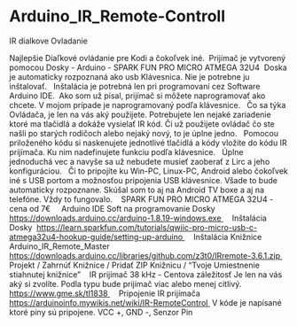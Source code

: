 # Arduino_IR_Remote-Controll

IR dialkove Ovladanie

Najlepšie Diaľkové ovládanie pre Kodi a čokoľvek iné. 
Prijímač je vytvorený pomocou Dosky - Arduino - SPARK FUN PRO MICRO ATMEGA 32U4 
Doska je automaticky rozpoznaná ako usb Klávesnica. Nie je potrebne ju inštalovať.  
Inštalácia je potrebná len pri programovaní cez Software Arduino IDE. 
Ako som už písal, prijímač si môžete naprogramovať ako chcete. V mojom prípade je naprogramovaný podľa klávesnice.  
Čo sa týka Ovládača, je len na vás aký použijete. Potrebujete len nejaké zariadenie ktoré ma tlačidlá a dokáže vysielať IR kód. Či už použijete ovládač čo ste našli po starých rodičoch alebo nejaký nový, to je úplne jedno.  
Pomocou priloženého kódu si naskenujete jednotlivé tlačidlá a kódy vložíte do kódu IR prijímača. Ku nim nadefinujete funkciu podľa klávesnice.  
Úplne jednoduchá vec a navyše sa už nebudete musieť zaoberať z Lirc a jeho konfiguráciou.  
Či to pripojíte ku Win-PC, Linux-PC, Android alebo čokoľvek iné s USB portom a možnosťou pripojenia USB klávesnice. Všade to bude automaticky rozpoznane. Skúšal som to aj na Android TV boxe a aj na telefóne. Vždy to fungovalo. 
 
SPARK FUN PRO MICRO ATMEGA 32U4 - cena od 7€ 
  
Arduino IDE Soft na programovanie Dosky 
https://downloads.arduino.cc/arduino-1.8.19-windows.exe 
  
Inštalácia Dosky 
https://learn.sparkfun.com/tutorials/qwiic-pro-micro-usb-c-atmega32u4-hookup-guide/setting-up-arduino 
  
Inštalácia Knižnice Arduino_IR_Remote_Master 
https://downloads.arduino.cc/libraries/github.com/z3t0/IRremote-3.6.1.zip 
Projekt / Zahrnúť Knižnice / Pridať ZIP Knižnicu / “Tvoje Umiestnenie stiahnutej knižnice” 
 
IR prijímač 38 kHz - Centova záležitosť Je len na vás aký si zvolíte. Podla typu bude prijímač viac alebo menej citlivý.
https://www.gme.sk/tl1838 
  
Pripojenie IR prijímača 
https://arduinoinfo.mywikis.net/wiki/IR-RemoteControl 
V kóde je napísané ktoré piny sú pripojene. VCC +, GND -, Senzor Pin 
